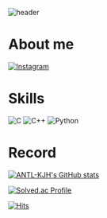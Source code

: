 ![header](https://capsule-render.vercel.app/api?type=soft&color=gradient&height=300&section=header&text=Welcome%20to%20%-nl-KJH's%20GitHub&animation=fadeIn&fontSize=110)
<!--참고(https://github.com/kyechan99/capsule-render#color)-->  

<!--# Welcome to JH KIM's GitHub 👋-->
# About me
<a href="https://www.instagram.com/jh_k_0222/"><img alt="Instagram" src="https://img.shields.io/badge/Instagram-E4405F?style=for-the-badge&logo=Instagram&logoColor=white"/></a>

# Skills
<img alt="C"
src="https://img.shields.io/badge/C-A8B9CC?style=for-the-badge&logo=C&logoColor=white"/> <img alt="C++"                                                             src="https://img.shields.io/badge/C++-00599C?style=for-the-badge&logo=C%2B%2B&logoColor=white"/> <img alt="Python"
src="https://img.shields.io/badge/Python-3776AB?style=for-the-badge&logo=Python&logoColor=white"/>

# Record
<!--GitHub stats-->
[![ANTL-KJH's GitHub stats](https://github-readme-stats.vercel.app/api?username=ANTL-KJH)](https://github.com/anuraghazra/github-readme-stats)  

<!--BaekJoon Online Judge-->
[![Solved.ac Profile](http://mazassumnida.wtf/api/v2/generate_badge?boj=antl_kjh)](https://solved.ac/antl_kjh/)

[![Hits](https://hits.seeyoufarm.com/api/count/incr/badge.svg?url=https%3A%2F%2Fgithub.com%2FANTL-KJH&count_bg=%23000000&title_bg=%23000000&icon=&icon_color=%23E7E7E7&title=ANTL-KJH%27s+GitHub&edge_flat=false)](https://hits.seeyoufarm.com)


<!--
**ANTL-KJH/ANTL-KJH** is a ✨ _special_ ✨ repository because its `README.md` (this file) appears on your GitHub profile.

Here are some ideas to get you started:

- 🔭 I’m currently working on ...
- 🌱 I’m currently learning ...
- 👯 I’m looking to collaborate on ...
- 🤔 I’m looking for help with ...
- 💬 Ask me about ...
- 📫 How to reach me: ...
- 😄 Pronouns: ...
- ⚡ Fun fact: ...
-->
